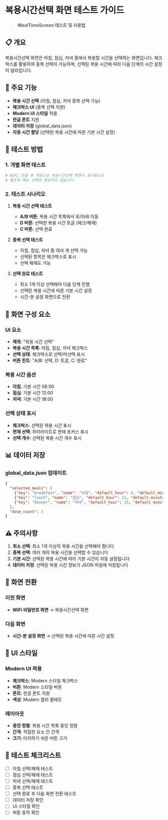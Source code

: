 # 복용시간선택 화면 테스트 가이드

> **MealTimeScreen 테스트 및 사용법**

## 📋 개요

복용시간선택 화면은 아침, 점심, 저녁 중에서 복용할 시간을 선택하는 화면입니다. 체크박스를 활용하여 중복 선택이 가능하며, 선택된 복용 시간에 따라 다음 단계의 시간 설정이 달라집니다.

## 🎯 주요 기능

- **복용 시간 선택** (아침, 점심, 저녁 중복 선택 가능)
- **체크박스 UI** (중복 선택 지원)
- **Modern UI 스타일** 적용
- **한글 폰트** 지원
- **데이터 저장** (global_data.json)
- **자동 시간 할당** (선택된 복용 시간에 따른 기본 시간 설정)

## 🚀 테스트 방법

### 1. 개별 화면 테스트
```bash
# WiFi 연결 후 자동으로 복용시간선택 화면이 표시됩니다
# 별도의 메뉴 선택이 필요하지 않습니다
```

### 2. 테스트 시나리오
1. **복용 시간 선택 테스트**
   - **A/B 버튼**: 복용 시간 목록에서 위/아래 이동
   - **D 버튼**: 선택한 복용 시간 토글 (체크/해제)
   - **C 버튼**: 선택 완료

2. **중복 선택 테스트**
   - 아침, 점심, 저녁 중 여러 개 선택 가능
   - 선택된 항목은 체크박스로 표시
   - 선택 해제도 가능

3. **선택 완료 테스트**
   - 최소 1개 이상 선택해야 다음 단계 진행
   - 선택된 복용 시간에 따른 기본 시간 설정
   - 시간-분 설정 화면으로 전환

## 🔧 화면 구성 요소

### UI 요소
- **제목**: "복용 시간 선택"
- **복용 시간 목록**: 아침, 점심, 저녁 체크박스
- **선택 상태**: 체크박스로 선택/미선택 표시
- **버튼 힌트**: "A/B: 선택, D: 토글, C: 완료"

### 복용 시간 옵션
- **아침**: 기본 시간 08:00
- **점심**: 기본 시간 12:00  
- **저녁**: 기본 시간 18:00

### 선택 상태 표시
- **체크박스**: 선택된 복용 시간 표시
- **현재 선택**: 하이라이트로 현재 포커스 표시
- **선택 개수**: 선택된 복용 시간 개수 표시

## 📊 데이터 저장

### global_data.json 업데이트
```json
{
  "selected_meals": [
    {"key": "breakfast", "name": "아침", "default_hour": 8, "default_minute": 0},
    {"key": "lunch", "name": "점심", "default_hour": 12, "default_minute": 0},
    {"key": "dinner", "name": "저녁", "default_hour": 18, "default_minute": 0}
  ],
  "dose_count": 3
}
```

## ⚠️ 주의사항

1. **최소 선택**: 최소 1개 이상의 복용 시간을 선택해야 합니다
2. **중복 선택**: 여러 개의 복용 시간을 선택할 수 있습니다
3. **기본 시간**: 선택된 복용 시간에 따라 기본 시간이 자동 설정됩니다
4. **데이터 저장**: 선택된 복용 시간 정보가 JSON 파일에 저장됩니다

## 🔄 화면 전환

### 이전 화면
- **WiFi 비밀번호 화면** → 복용시간선택 화면

### 다음 화면
- **시간-분 설정 화면** → 선택된 복용 시간에 따른 시간 설정

## 🎨 UI 스타일

### Modern UI 적용
- **체크박스**: Modern 스타일 체크박스
- **버튼**: Modern 스타일 버튼
- **폰트**: 한글 폰트 지원
- **색상**: Modern 컬러 팔레트

### 레이아웃
- **중앙 정렬**: 복용 시간 목록 중앙 정렬
- **간격**: 적절한 요소 간 간격
- **크기**: 터치하기 쉬운 버튼 크기

## 📝 테스트 체크리스트

- [ ] 아침 선택/해제 테스트
- [ ] 점심 선택/해제 테스트  
- [ ] 저녁 선택/해제 테스트
- [ ] 중복 선택 테스트
- [ ] 선택 완료 후 다음 화면 전환 테스트
- [ ] 데이터 저장 확인
- [ ] UI 스타일 확인
- [ ] 버튼 동작 확인
